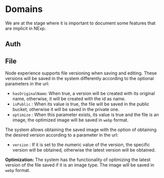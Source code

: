 # Domains

We are at the stage where it is important to document some features that are implicit in NExp.

## Auth

## File

Node experience supports file versioning when saving and editing. These versions will be saved in the system differently according to the optional parameters in the url:
* `hasOriginalName`: When true, a version will be created with its original name, otherwise, it will be created with the id as name.
* `isPublic` : When its value is true, the file will be saved in the public bucket, otherwise it will be saved in the private one.
* `optimize` : When this parameter exists, its value is true and the file is an image, the optimized image will be saved in `webp` format.

The system allows obtaining the saved image with the option of obtaining the desired version according to a parameter in the url:
* `version` : If it is set to the numeric value of the version, the specific version will be obtained, otherwise the latest version will be obtained.

**Optimization:** The system has the functionality of optimizing the latest version of the file saved if it is an image type. The image will be saved in `webp` format.
